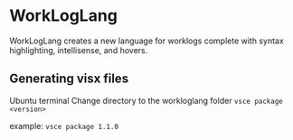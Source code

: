 # WorkLogLang 

WorkLogLang creates a new language for worklogs complete with syntax highlighting, intellisense, and hovers.



## Generating visx files

Ubuntu terminal
Change directory to the workloglang folder
`vsce package <version>`
 
example: `vsce package 1.1.0`